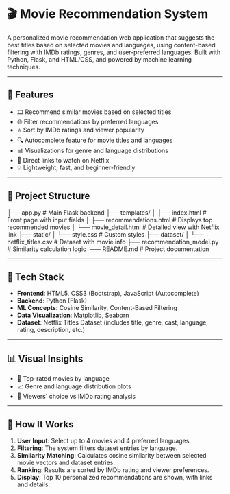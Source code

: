 # 🎬 Movie Recommendation System

A personalized movie recommendation web application that suggests the best titles based on selected movies and languages, using content-based filtering with IMDb ratings, genres, and user-preferred languages. Built with Python, Flask, and HTML/CSS, and powered by machine learning techniques.

---

## 🚀 Features

- 🎞️ Recommend similar movies based on selected titles
- 🌐 Filter recommendations by preferred languages
- ⭐ Sort by IMDb ratings and viewer popularity
- 🔍 Autocomplete feature for movie titles and languages
- 📊 Visualizations for genre and language distributions
- 🔗 Direct links to watch on Netflix
- 💡 Lightweight, fast, and beginner-friendly

---

## 📂 Project Structure

├── app.py # Main Flask backend
├── templates/
│ ├── index.html # Front page with input fields
│ ├── recommendations.html # Displays top recommended movies
│ └── movie_detail.html # Detailed view with Netflix link
├── static/
│ └── style.css # Custom styles
├── dataset/
│ └── netflix_titles.csv # Dataset with movie info
├── recommendation_model.py # Similarity calculation logic
└── README.md # Project documentation

---



## 🧠 Tech Stack

- **Frontend**: HTML5, CSS3 (Bootstrap), JavaScript (Autocomplete)
- **Backend**: Python (Flask)
- **ML Concepts**: Cosine Similarity, Content-Based Filtering
- **Data Visualization**: Matplotlib, Seaborn
- **Dataset**: Netflix Titles Dataset (includes title, genre, cast, language, rating, description, etc.)

---

## 📊 Visual Insights

- 🔢 Top-rated movies by language
- 📈 Genre and language distribution plots
- 🔎 Viewers' choice vs IMDb rating analysis

---

## 🧪 How It Works

1. **User Input**: Select up to 4 movies and 4 preferred languages.
2. **Filtering**: The system filters dataset entries by language.
3. **Similarity Matching**: Calculates cosine similarity between selected movie vectors and dataset entries.
4. **Ranking**: Results are sorted by IMDb rating and viewer preferences.
5. **Display**: Top 10 personalized recommendations are shown, with links and details.
